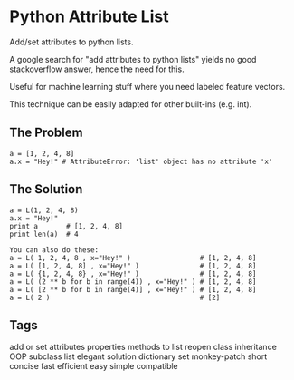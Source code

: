 Python Attribute List
=====================

Add/set attributes to python lists.

A google search for "add attributes to python lists" yields no good stackoverflow answer,
hence the need for this.

Useful for machine learning stuff where you need labeled feature vectors. 

This technique can be easily adapted for other built-ins (e.g. int).

The Problem
-----------

    a = [1, 2, 4, 8]
    a.x = "Hey!" # AttributeError: 'list' object has no attribute 'x'

The Solution
------------

    a = L(1, 2, 4, 8)
    a.x = "Hey!"
    print a       # [1, 2, 4, 8]
    print len(a)  # 4

    You can also do these:
    a = L( 1, 2, 4, 8 , x="Hey!" )                 # [1, 2, 4, 8]
    a = L( [1, 2, 4, 8] , x="Hey!" )               # [1, 2, 4, 8]
    a = L( {1, 2, 4, 8} , x="Hey!" )               # [1, 2, 4, 8]
    a = L( (2 ** b for b in range(4)) , x="Hey!" ) # [1, 2, 4, 8]
    a = L( [2 ** b for b in range(4)] , x="Hey!" ) # [1, 2, 4, 8]
    a = L( 2 )                                     # [2]

Tags
----

add or set attributes properties methods to list reopen class inheritance OOP subclass list elegant solution dictionary set monkey-patch short concise fast efficient easy simple compatible
